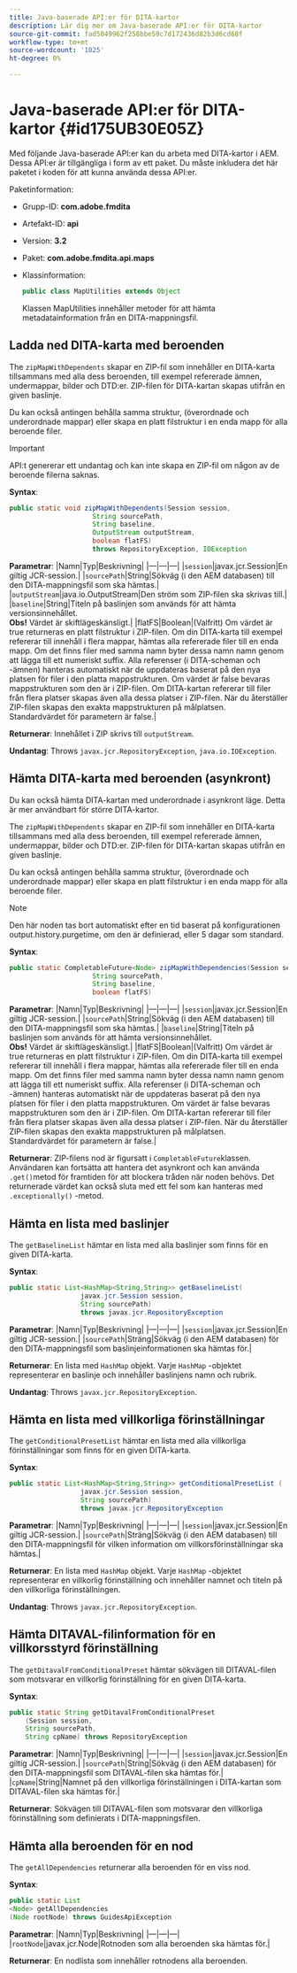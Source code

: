 ```yaml
---
title: Java-baserade API:er för DITA-kartor
description: Lär dig mer om Java-baserade API:er för DITA-kartor
source-git-commit: fad5049962f258bbe59c7d172436d82b3d6cd68f
workflow-type: tm+mt
source-wordcount: '1025'
ht-degree: 0%

---
```



# Java-baserade API:er för DITA-kartor {#id175UB30E05Z}

Med följande Java-baserade API:er kan du arbeta med DITA-kartor i AEM. Dessa API:er är tillgängliga i form av ett paket. Du måste inkludera det här paketet i koden för att kunna använda dessa API:er.

Paketinformation:

- Grupp-ID: **com.adobe.fmdita**

- Artefakt-ID: **api**

- Version: **3.2**

- Paket: **com.adobe.fmdita.api.maps**

- Klassinformation:

  ```JAVA
  public class MapUtilities extends Object
  ```

  Klassen MapUtilities innehåller metoder för att hämta metadatainformation från en DITA-mappningsfil.


## Ladda ned DITA-karta med beroenden

The `zipMapWithDependents` skapar en ZIP-fil som innehåller en DITA-karta tillsammans med alla dess beroenden, till exempel refererade ämnen, undermappar, bilder och DTD:er. ZIP-filen för DITA-kartan skapas utifrån en given baslinje.

Du kan också antingen behålla samma struktur, \(överordnade och underordnade mappar\) eller skapa en platt filstruktur i en enda mapp för alla beroende filer.

>[!IMPORTANT]
>
> API:t genererar ett undantag och kan inte skapa en ZIP-fil om någon av de beroende filerna saknas.

**Syntax**:

```JAVA
public static void zipMapWithDependents(Session session, 
                     String sourcePath, 
                     String baseline, 
                     OutputStream outputStream,
                     boolean flatFS) 
                     throws RepositoryException, IOException
```

**Parametrar**: |Namn|Typ|Beskrivning| |—|—|—| |`session`|javax.jcr.Session|En giltig JCR-session.| |`sourcePath`|String|Sökväg \(i den AEM databasen\) till den DITA-mappningsfil som ska hämtas.| |`outputStream`|java.io.OutputStream|Den ström som ZIP-filen ska skrivas till.| |`baseline`|String|Titeln på baslinjen som används för att hämta versionsinnehållet. <br> **Obs!** Värdet är skiftlägeskänsligt.| |flatFS|Boolean|\(Valfritt\) Om värdet är true returneras en platt filstruktur i ZIP-filen. Om din DITA-karta till exempel refererar till innehåll i flera mappar, hämtas alla refererade filer till en enda mapp. Om det finns filer med samma namn byter dessa namn namn genom att lägga till ett numeriskt suffix. Alla referenser \(i DITA-scheman och -ämnen\) hanteras automatiskt när de uppdateras baserat på den nya platsen för filer i den platta mappstrukturen. Om värdet är false bevaras mappstrukturen som den är i ZIP-filen. Om DITA-kartan refererar till filer från flera platser skapas även alla dessa platser i ZIP-filen. När du återställer ZIP-filen skapas den exakta mappstrukturen på målplatsen. <br> Standardvärdet för parametern är false.|

**Returnerar**: Innehållet i ZIP skrivs till `outputStream`.

**Undantag**: Throws ``javax.jcr.RepositoryException``, `java.io.IOException`.

## Hämta DITA-karta med beroenden \(asynkront\)

Du kan också hämta DITA-kartan med underordnade i asynkront läge. Detta är mer användbart för större DITA-kartor.

The `zipMapWithDependents` skapar en ZIP-fil som innehåller en DITA-karta tillsammans med alla dess beroenden, till exempel refererade ämnen, undermappar, bilder och DTD:er. ZIP-filen för DITA-kartan skapas utifrån en given baslinje.

Du kan också antingen behålla samma struktur, \(överordnade och underordnade mappar\) eller skapa en platt filstruktur i en enda mapp för alla beroende filer.

>[!NOTE]
>
> Den här noden tas bort automatiskt efter en tid baserat på konfigurationen output.history.purgetime, om den är definierad, eller 5 dagar som standard.

**Syntax**:

```JAVA
public static CompletableFuture<Node> zipMapWithDependencies(Session session,
                     String sourcePath, 
                     String baseline, 
                     boolean flatFS) 
```

**Parametrar**: |Namn|Typ|Beskrivning| |—|—|—| |`session`|javax.jcr.Session|En giltig JCR-session.| |`sourcePath`|String|Sökväg \(i den AEM databasen\) till den DITA-mappningsfil som ska hämtas.| |`baseline`|String|Titeln på baslinjen som används för att hämta versionsinnehållet. <br> **Obs!** Värdet är skiftlägeskänsligt.| |flatFS|Boolean|\(Valfritt\) Om värdet är true returneras en platt filstruktur i ZIP-filen. Om din DITA-karta till exempel refererar till innehåll i flera mappar, hämtas alla refererade filer till en enda mapp. Om det finns filer med samma namn byter dessa namn namn genom att lägga till ett numeriskt suffix. Alla referenser \(i DITA-scheman och -ämnen\) hanteras automatiskt när de uppdateras baserat på den nya platsen för filer i den platta mappstrukturen. Om värdet är false bevaras mappstrukturen som den är i ZIP-filen. Om DITA-kartan refererar till filer från flera platser skapas även alla dessa platser i ZIP-filen. När du återställer ZIP-filen skapas den exakta mappstrukturen på målplatsen.<br> Standardvärdet för parametern är false.|

**Returnerar**: ZIP-filens nod är figursatt i `CompletableFuture`klassen. Användaren kan fortsätta att hantera det asynkront och kan använda `.get()`metod för framtiden för att blockera tråden när noden behövs. Det returnerade värdet kan också sluta med ett fel som kan hanteras med `.exceptionally()` -metod.

## Hämta en lista med baslinjer

The ``getBaselineList`` hämtar en lista med alla baslinjer som finns för en given DITA-karta.

**Syntax**:

```JAVA
public static List<HashMap<String,String>> getBaselineList( 
                  javax.jcr.Session session, 
                  String sourcePath)
                  throws javax.jcr.RepositoryException
```

**Parametrar**: |Namn|Typ|Beskrivning| |—|—|—| |`session`|javax.jcr.Session|En giltig JCR-session.| |`sourcePath`|Sträng|Sökväg \(i den AEM databasen\) för den DITA-mappningsfil som baslinjeinformationen ska hämtas för.|

**Returnerar**: En lista med `HashMap` objekt. Varje `HashMap` -objektet representerar en baslinje och innehåller baslinjens namn och rubrik.

**Undantag**: Throws ``javax.jcr.RepositoryException``.

## Hämta en lista med villkorliga förinställningar

The ``getConditionalPresetList`` hämtar en lista med alla villkorliga förinställningar som finns för en given DITA-karta.

**Syntax**:

```JAVA
public static List<HashMap<String,String>> getConditionalPresetList (
                  javax.jcr.Session session,
                  String sourcePath)
                  throws javax.jcr.RepositoryException
```

**Parametrar**: |Namn|Typ|Beskrivning| |—|—|—| |`session`|javax.jcr.Session|En giltig JCR-session.| |`sourcePath`|Sträng|Sökväg \(i den AEM databasen\) till den DITA-mappningsfil för vilken information om villkorsförinställningar ska hämtas.|

**Returnerar**: En lista med `HashMap` objekt. Varje `HashMap` -objektet representerar en villkorlig förinställning och innehåller namnet och titeln på den villkorliga förinställningen.

**Undantag**: Throws ``javax.jcr.RepositoryException``.

## Hämta DITAVAL-filinformation för en villkorsstyrd förinställning

The ``getDitavalFromConditionalPreset`` hämtar sökvägen till DITAVAL-filen som motsvarar en villkorlig förinställning för en given DITA-karta.

**Syntax**:

```JAVA
public static String getDitavalFromConditionalPreset
    (Session session,
    String sourcePath, 
    String cpName) throws RepositoryException
```

**Parametrar**: |Namn|Typ|Beskrivning| |—|—|—| |`session`|javax.jcr.Session|En giltig JCR-session.| |`sourcePath`|String|Sökväg \(i den AEM databasen\) för den DITA-mappningsfil som DITAVAL-filen ska hämtas för.| |`cpName`|String|Namnet på den villkorliga förinställningen i DITA-kartan som DITAVAL-filen ska hämtas för.|

**Returnerar**: Sökvägen till DITAVAL-filen som motsvarar den villkorliga förinställning som definierats i DITA-mappningsfilen.

## Hämta alla beroenden för en nod

The ``getAllDependencies`` returnerar alla beroenden för en viss nod.

**Syntax**:

```JAVA
public static List
<Node> getAllDependencies 
(Node rootNode) throws GuidesApiException
```

**Parametrar**: |Namn|Typ|Beskrivning| |—|—|—| |`rootNode`|javax.jcr.Node|Rotnoden som alla beroenden ska hämtas för.|

**Returnerar**: En nodlista som innehåller rotnodens alla beroenden.

